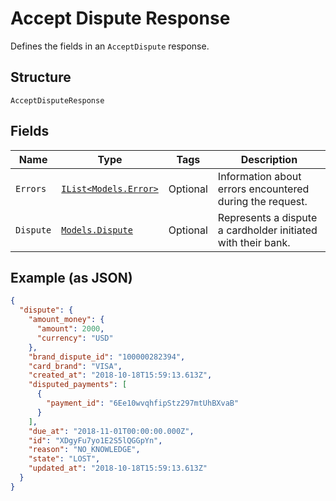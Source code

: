 
# Accept Dispute Response

Defines the fields in an `AcceptDispute` response.

## Structure

`AcceptDisputeResponse`

## Fields

| Name | Type | Tags | Description |
|  --- | --- | --- | --- |
| `Errors` | [`IList<Models.Error>`](/doc/models/error.md) | Optional | Information about errors encountered during the request. |
| `Dispute` | [`Models.Dispute`](/doc/models/dispute.md) | Optional | Represents a dispute a cardholder initiated with their bank. |

## Example (as JSON)

```json
{
  "dispute": {
    "amount_money": {
      "amount": 2000,
      "currency": "USD"
    },
    "brand_dispute_id": "100000282394",
    "card_brand": "VISA",
    "created_at": "2018-10-18T15:59:13.613Z",
    "disputed_payments": [
      {
        "payment_id": "6Ee10wvqhfipStz297mtUhBXvaB"
      }
    ],
    "due_at": "2018-11-01T00:00:00.000Z",
    "id": "XDgyFu7yo1E2S5lQGGpYn",
    "reason": "NO_KNOWLEDGE",
    "state": "LOST",
    "updated_at": "2018-10-18T15:59:13.613Z"
  }
}
```

